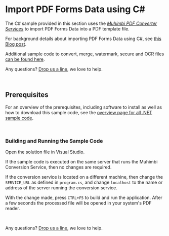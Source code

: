 # Import PDF Forms Data using C#
The C# sample provided in this section uses the *[Muhimbi PDF Converter Services](http://www.muhimbi.com/Products/PDF-Converter-Services/summary.aspx)* to import PDF Forms Data into a PDF template file. 

For background details about importing PDF Forms Data using C#, see [this Blog post](http://blog.muhimbi.com).

Additional sample code to convert, merge, watermark, secure and OCR files [can be found here](../).

Any questions? [Drop us a line](http://www.muhimbi.com/contact.aspx), we love to help.


<br/>


## Prerequisites
For an overview of the prerequisites, including software to install as well as how to download this sample code, see the [overview page for all .NET sample code](../).

<br/>


### Building and Running the Sample Code

Open the solution file in Visual Studio.

If the sample code is executed on the same server that runs the Muhimbi Conversion Service, then no changes are required.

If the conversion service is located on a different machine, then change the `SERVICE_URL` as defined in `program.cs`, and change `localhost` to the name or address of the server running the conversion service.


With the change made, press `CTRL+F5` to build and run the application. After a few seconds the processed file will be opened in your system's PDF reader.

<br/>

Any questions? [Drop us a line](http://www.muhimbi.com/contact.aspx), we love to help.